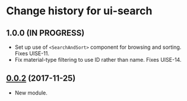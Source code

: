# Change history for ui-search

## 1.0.0 (IN PROGRESS)

* Set up use of `<SearchAndSort>` component for browsing and sorting. Fixes UISE-11.
* Fix material-type filtering to use ID rather than name. Fixes UISE-14.

## [0.0.2](https://github.com/folio-org/ui-search/tree/v0.0.2) (2017-11-25)

* New module.

